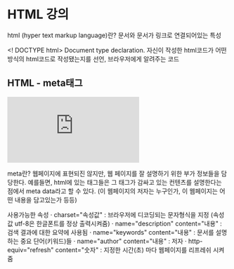 # HTML 강의

html (hyper text markup language)란? 문서와 문서가 링크로 연결되어있는 특성

<! DOCTYPE html>
Document type declaration. 자신이 작성한 html코드가 어떤 방식의 html코드로 작성됐는지를 선언, 브라우저에게 알려주는 코드

## HTML - meta태그

![meta태그예제](https://github.com/kjhabc2002/TIL/blob/master/html/Exam2020/form_meta.html)

meta란? 웹페이지에 표현되진 않지만, 웹 페이지를 잘 설명하기 위한 부가 정보들을 담당한다.
예를들면, html에 있는 태그들은 그 태그가 감싸고 있는 컨텐츠를 설명한다는 점에서 meta data라고 할 수 있다.
(이 웹페이지의 저자는 누구인가, 이 웹페이지는 어떤 내용을 담고있는가 등등)

사용가능한 속성
· charset="속성값" : 브라우저에 디코딩되는 문자형식을 지정 (속성값 utf-8은 한글폰트를 정상 출력시켜줌)
· name="description" content="내용" : 검색 결과에 대한 요약에 사용됨
· name="keywords" content="내용" : 문서를 설명하는 중요 단어(키워드)들
· name="author" content="내용" : 저자
· http-equiv="refresh" content="숫자" : 지정한 시간(초) 마다 웹페이지를 리프레쉬 시켜줌
